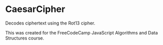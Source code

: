 # CaesarCipher
Decodes ciphertext using the Rot13 cipher.



This was created for the FreeCodeCamp JavaScript Algorithms and Data Structures course.
